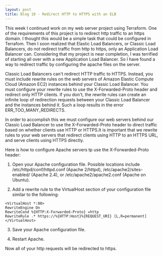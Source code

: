 ```yaml
---
layout: post
title: Blog 10 - Redirect HTTP to HTTPS with an ELB
---
```


This week I continued work on my web server project using Terraform. One of the requirements of this project is to redirect http traffic to an https domain. I thought this would be a simple task that could be configured in Terrafom. Then I soon realized that Elastic Load Balancers, or Classic Load Balancers, do not redirect traffic from http to https, only an Application Load Balancer can. Considering that my project is near completion, I was terrified of starting all over with a new Application Load Balancer. So I have found a way to redirect traffic by configuring the apache files on the server.

Classic Load Balancers can't redirect HTTP traffic to HTTPS. Instead, you must include rewrite rules on the web servers of Amazon Elastic Compute Cloud (Amazon EC2) instances behind your Classic Load Balancer. You must configure your rewrite rules to use the X-Forwarded-Proto header and redirect only HTTP clients. If you don't, the rewrite rules can create an infinite loop of redirection requests between your Classic Load Balancer and the instances behind it. Such a loop results in the error ERR_TOO_MANY_REDIRECTS.

In order to accomplish this we must configure our web servers behind our Classic Load Balancer to use the X-Forwarded-Proto header to direct traffic based on whether clients use HTTP or HTTPS.It is important that we rewrite rules to your web servers that redirect clients using HTTP to an HTTPS URL, and serve clients using HTTPS directly.

Here is how to configure Apache servers tp use the X-Forwarded-Proto header:

1.    Open your Apache configuration file. Possible locations include /etc/httpd/conf/httpd.conf (Apache 2/httpd), /etc/apache2/sites-enabled/ (Apache 2.4), or /etc/apache2/apache2.conf (Apache on Ubuntu).

2.    Add a rewrite rule to the VirtualHost section of your configuration file similar to the following:

    <VirtualHost *:80>
    RewriteEngine On
    RewriteCond %{HTTP:X-Forwarded-Proto} =http
    RewriteRule .* https://%{HTTP:Host}%{REQUEST_URI} [L,R=permanent]
    </VirtualHost>

3.    Save your Apache configuration file.

4.    Restart Apache.

Now all of your http requests will be redirected to https.
